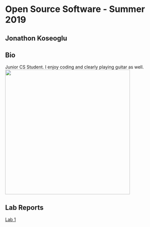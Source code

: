 # Open Source Software - Summer 2019
## Jonathon Koseoglu

## Bio
Junior CS Student. I enjoy coding and clearly playing guitar as well.
<img src="https://user-images.githubusercontent.com/85704037/149562065-2f527d2a-117d-4bdb-8122-b93863f0e380.JPG" width="400"/>



## Lab Reports
[Lab 1](labs/lab-01/report.md)

